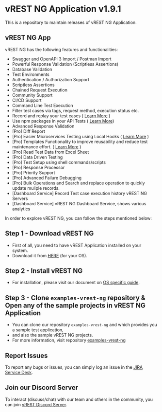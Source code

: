 # vREST NG Application v1.9.1

This is a repository to maintain releases of vREST NG Application.

## vREST NG App

vREST NG has the following features and functionalities:

- Swagger and OpenAPI 3 Import / Postman Import
- Powerful Response Validation (Scriptless Assertions)
- Database Validation
- Test Environments
- Authentication / Authorization Support
- Scriptless Assertions
- Chained Request Execution
- Community Support
- CI/CD Support
- Command Line Test Execution
- Filter test cases via tags, request method, execution status etc.
- Record and replay your test cases ( [Learn More](https://ng.vrest.io/docs/app/tc-recording/) )
- Use npm packages in your API Tests ( [Learn More](https://ng.vrest.io/docs/app/utility-methods.html#importing-npm-packages-in-utility-methods))
- Advanced Response Validation
- [Pro] Diff Report
- [Pro] Easier Microservices Testing using Local Hooks ( [Learn More](https://ng.vrest.io/docs/app/hooks/types-of-hook.html) )
- [Pro] Templates Functionality to improve reusability and reduce test maintenance effort. ( [Learn More](https://ng.vrest.io/docs/app/templates/) )
- [Pro] Read Test Data from Excel Sheet
- [Pro] Data Driven Testing 
- [Pro] Test Setup using shell commands/scripts
- [Pro] Response Processor
- [Pro] Priority Support
- [Pro] Advanced Failure Debugging
- [Pro] Bulk Operations and Search and replace operation to quickly update muliple records.
- [Dashboard Service] Record Test case execution history vREST NG Servers
- [Dashboard Service] vREST NG Dashboard Service, shows various analytics


In order to explore vREST NG, you can follow the steps mentioned below:

## Step 1 - Download vREST NG

- First of all, you need to have vREST Application installed on your system.
- Download it from [HERE](https://github.com/Optimizory/vrest-ng/releases) (for your OS).

## Step 2 - Install vREST NG

- For installation, please visit our document on [OS specific guide](https://ng.vrest.io/docs/app/installation.html).

## Step 3 - Clone `examples-vrest-ng` repository & Open any of the sample projects in vREST NG Application

- You can clone our repository `examples-vrest-ng` and which provides you a sample test application,
- and also the sample vREST NG projects.
- For more information, visit repository [examples-vrest-ng](https://github.com/Optimizory/examples-vrest-ng)

## Report Issues

To report any bugs or issues, you can simply log an issue in the [JIRA Service Desk](https://optimizory.atlassian.net/servicedesk/customer/portal/2).

## Join our Discord Server

To interact (discuss/chat) with our team and others in the community, you can join [vREST Discord Server](https://discord.gg/NtRa7kw).
